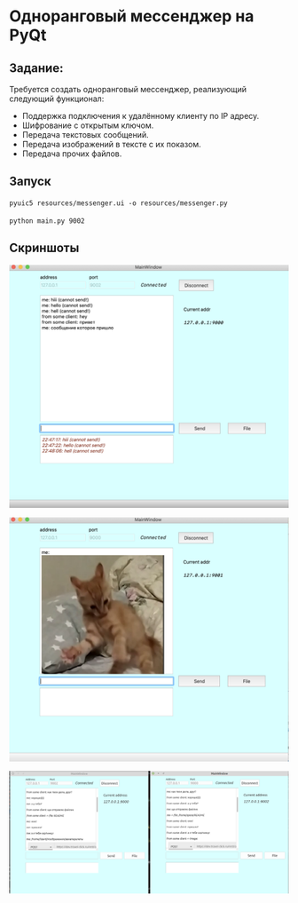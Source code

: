 # Одноранговый мессенджер на PyQt

## Задание:
Требуется создать одноранговый мессенджер, реализующий следующий функционал:

- Поддержка подключения к удалённому клиенту по IP адресу.
- Шифрование с открытым ключом.
- Передача текстовых сообщений.
- Передача изображений в тексте с их показом.
- Передача прочих файлов.

## Запуск

```shell script
pyuic5 resources/messenger.ui -o resources/messenger.py 

python main.py 9002
```
## Скриншоты

![Сообщения в чате](https://github.com/elizarpif/p2p/blob/develop/screenshots/6.png)


![Изображение в чате](https://github.com/elizarpif/p2p/blob/develop/screenshots/7.png)

![Два клиента](https://github.com/elizarpif/p2p/blob/develop/screenshots/p2p.png)